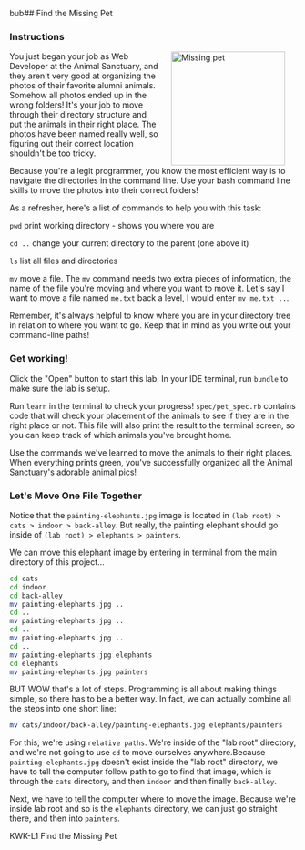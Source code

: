 bub## Find the Missing Pet

### Instructions

<img src="http://www.blogcdn.com/blog.moviefone.com/media/2010/11/misterbisson.jpg" alt="Missing pet" height="200" align="right" hspace="20"> 

You just began your job as Web Developer at the Animal Sanctuary, and they aren't very good at organizing the photos of their favorite alumni animals. Somehow all photos ended up in the wrong folders! It's your job to move through their directory structure and put the animals in their right place. The photos have been named really well, so figuring out their correct location shouldn't be too tricky.

Because you're a legit programmer, you know the most efficient way is to navigate the directories in the command line. Use your bash command line skills to move the photos into their correct folders!

As a refresher, here's a list of commands to help you with this task:

`pwd` print working directory - shows you where you are

`cd ..` change your current directory to the parent (one above it)

`ls` list all files and directories

`mv` move a file. The `mv` command needs two extra pieces of information, the name of the file you're moving and where you want to move it. Let's say I want to move a file named `me.txt` back a level, I would enter `mv me.txt ..`.

Remember, it's always helpful to know where you are in your directory tree in relation to where you want to go. Keep that in mind as you write out your command-line paths!

### Get working!

Click the "Open" button to start this lab. In your IDE terminal, run `bundle` to make sure the lab is setup.

Run `learn` in the terminal to check your progress! `spec/pet_spec.rb` contains code that will check your placement of the animals to see if they are in the right place or not. This file will also print the result to the terminal screen, so you can keep track of which animals you've brought home.

Use the commands we've learned to move the animals to their right places. When everything prints green, you've successfully organized all the Animal Sanctuary's adorable animal pics!
<br>

### Let's Move One File Together

Notice that the `painting-elephants.jpg` image is located in `(lab root) > cats > indoor > back-alley`. But really, the painting elephant should go inside of `(lab root) > elephants > painters`. 

We can move this elephant image by entering in terminal from the main directory of this project...

```bash
cd cats
cd indoor
cd back-alley
mv painting-elephants.jpg ..
cd ..
mv painting-elephants.jpg ..
cd ..
mv painting-elephants.jpg ..
cd ..
mv painting-elephants.jpg elephants
cd elephants
mv painting-elephants.jpg painters
```

BUT WOW that's a lot of steps. Programming is all about making things simple, so there has to be a better way. In fact, we can actually combine all the steps into one short line:

```bash
mv cats/indoor/back-alley/painting-elephants.jpg elephants/painters
```

For this, we're using `relative paths`. We're inside of the "lab root" directory, and we're not going to use `cd` to move ourselves anywhere.Because `painting-elephants.jpg` doesn't exist inside the "lab root" directory, we have to tell the computer follow path to go to find that image, which is through the `cats` directory, and then `indoor` and then finally `back-alley`.

Next, we have to tell the computer where to move the image. Because we're inside lab root and so is the `elephants` directory, we can just go straight there, and then into `painters`.

<p data-visibility='hidden'>KWK-L1 Find the Missing Pet</p>